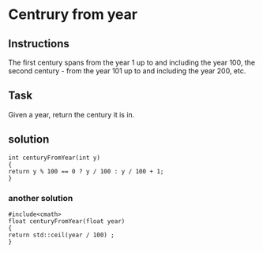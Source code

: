 # Centrury from year

## Instructions

The first century spans from the year 1 up to and including the year 100, the second century - from the year 101 up to and including the year 200, etc.

## Task

Given a year, return the century it is in.

## solution

```
int centuryFromYear(int y) 
{
return y % 100 == 0 ? y / 100 : y / 100 + 1;
}
```
### another solution
```
#include<cmath>
float centuryFromYear(float year)   
{
return std::ceil(year / 100) ;
}
```